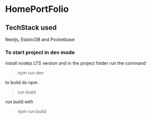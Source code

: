 # HomePortFolio

## TechStack used
Nextjs, ElasticDB and Pocketbase


### To start project in dev mode

install nodejs LTS version and in the project folder run the command 

> npm run dev

to build do npm 
>run build

run build  with

>npm run build
